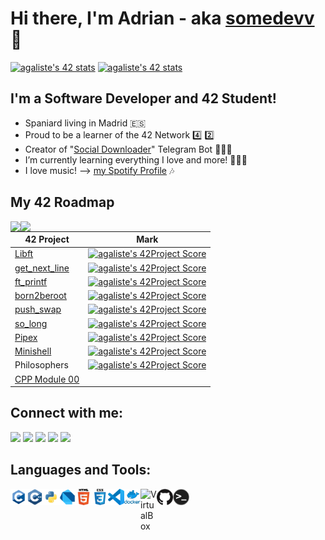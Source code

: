 # Hi there, I'm Adrian - aka [somedevv](https://github.com/somedevv) 🚀

[![agaliste's 42 stats](https://badge42.vercel.app/api/v2/cl4912ys5011709jxmyk6gwno/stats?cursusId=21&coalitionId=66)](https://github.com/JaeSeoKim/badge42)
[![agaliste's 42 stats](https://badge42.vercel.app/api/v2/cl4912ys5011709jxmyk6gwno/stats?cursusId=21&coalitionId=piscine)](https://github.com/JaeSeoKim/badge42)

## I'm a Software Developer and 42 Student!

-  Spaniard living in Madrid 🇪🇸
-  Proud to be a learner of the 42 Network 4️⃣ 2️⃣
-  Creator of "[Social Downloader](https://github.com/somedevv/YTDLTelegramBot)" Telegram Bot 👨🏻‍🔧
-  I’m currently learning everything I love and more! 👨🏻‍🎓
-  I love music! --> [my Spotify Profile](https://open.spotify.com/user/byadrioffisial)  🎶

## My 42 Roadmap

<a href="https://github.com/somedevv/42Cursus">
  <img align="left" src="https://badge42.herokuapp.com/api/stats/agaliste?privacyName=true" />
</a>
<a href="https://github.com/somedevv/42-C-Piscine">
  <img align="left" src="https://badge42.herokuapp.com/api/stats/agaliste?cursus=C%20Piscine&privacyName=true" />
</a>

| 42 Project       | Mark                                                                                                                                          |
|---------------|--------------------------------------------------------------------------------------------------------------------------------------------------|
| [Libft](https://github.com/some42/libft)         | [![agaliste's 42Project Score](https://badge42.herokuapp.com/api/project/agaliste/Libft)](https://badge42.herokuapp.com/api/project/agaliste/Libft)                  |
| [get_next_line](https://github.com/some42/get_next_line) | [![agaliste's 42Project Score](https://badge42.herokuapp.com/api/project/agaliste/get_next_line)](https://badge42.herokuapp.com/api/project/agaliste/get_next_line)          |
| [ft_printf](https://github.com/some42/ft_printf)     | [![agaliste's 42Project Score](https://badge42.herokuapp.com/api/project/agaliste/ft_printf)](https://badge42.herokuapp.com/api/project/agaliste/ft_printf)              |
| [born2beroot](https://github.com/some42/born2beroot/)   | [![agaliste's 42Project Score](https://badge42.herokuapp.com/api/project/agaliste/Born2beroot)](https://badge42.herokuapp.com/api/project/agaliste/Born2beroot)           |
| [push_swap](https://github.com/some42/push_swap)     | [![agaliste's 42Project Score](https://badge42.herokuapp.com/api/project/agaliste/push_swap)](https://badge42.herokuapp.com/api/project/agaliste/push_swap)              |
| [so_long](https://github.com/some42/so_long)       | [![agaliste's 42Project Score](https://badge42.herokuapp.com/api/project/agaliste/so_long)](https://badge42.herokuapp.com/api/project/agaliste/so_long)                |
| [Pipex](https://github.com/some42/Pipex)       | [![agaliste's 42Project Score](https://badge42.herokuapp.com/api/project/agaliste/pipex)](https://badge42.herokuapp.com/api/project/agaliste/Pipex)                |
| [Minishell](https://github.com/42madorna/42_Minishell)       | [![agaliste's 42Project Score](https://badge42.herokuapp.com/api/project/agaliste/minishell)](https://badge42.herokuapp.com/api/project/agaliste/minishell)                |
| Philosophers       | [![agaliste's 42Project Score](https://badge42.herokuapp.com/api/project/agaliste/Philosophers)](https://badge42.herokuapp.com/api/project/agaliste/Philosophers)                |
| [CPP Module 00](https://github.com/some42/CPP_Module_00)       |                |

## Connect with me:

[<img src="https://img.shields.io/badge/Twitter-1DA1F2?style=for-the-badge&logo=twitter&logoColor=white">](https://twitter.com/galisteo02)
[<img src="https://img.shields.io/badge/Instagram-E4405F?style=for-the-badge&logo=instagram&logoColor=white">](https://www.instagram.com/somedevv/)
[<img src="https://img.shields.io/badge/LinkedIn-0e76a8?style=for-the-badge&logo=linkedin&logoColor=white" />](https://www.linkedin.com/in/agalisteomula/)
[<img src="https://img.shields.io/badge/Mail-D14836?style=for-the-badge&logo=gmail&logoColor=white">](mailto:somedevv@somedevv.com)
[<img src="https://user-images.githubusercontent.com/29986345/135771930-b0e5cf15-3719-4934-9bca-4a5d3b35850f.png">](mailto:agaliste@student.42madrid.com)

## Languages and Tools:

[<img align="left" alt="C" width="26px" src="https://raw.githubusercontent.com/github/explore/80688e429a7d4ef2fca1e82350fe8e3517d3494d/topics/c/c.png" />](https://github.com/somedevv)
[<img align="left" alt="CPP" width="26px" src="https://raw.githubusercontent.com/github/explore/80688e429a7d4ef2fca1e82350fe8e3517d3494d/topics/cpp/cpp.png" />](https://github.com/somedevv)
[<img align="left" alt="Python" width="26px" src="https://raw.githubusercontent.com/github/explore/80688e429a7d4ef2fca1e82350fe8e3517d3494d/topics/python/python.png" />](https://github.com/somedevv)
[<img align="left" alt="Dart" width="26px" src="https://raw.githubusercontent.com/github/explore/80688e429a7d4ef2fca1e82350fe8e3517d3494d/topics/dart/dart.png" />](https://github.com/somedevv)
[<img align="left" alt="HTML5" width="26px" src="https://raw.githubusercontent.com/github/explore/80688e429a7d4ef2fca1e82350fe8e3517d3494d/topics/html/html.png" />](https://github.com/somedevv)
[<img align="left" alt="CSS3" width="26px" src="https://raw.githubusercontent.com/github/explore/80688e429a7d4ef2fca1e82350fe8e3517d3494d/topics/css/css.png" />](https://github.com/somedevv)
[<img align="left" alt="Visual Studio Code" width="26px" src="https://raw.githubusercontent.com/github/explore/80688e429a7d4ef2fca1e82350fe8e3517d3494d/topics/visual-studio-code/visual-studio-code.png" />](https://github.com/somedevv)
[<img align="left" alt="Docker" width="26px" src="https://raw.githubusercontent.com/github/explore/80688e429a7d4ef2fca1e82350fe8e3517d3494d/topics/docker/docker.png" />](https://github.com/somedevv)
[<img align="left" alt="VirtualBox" width="26px" src="https://upload.wikimedia.org/wikipedia/commons/d/d5/Virtualbox_logo.png" />](https://github.com/somedevv)
[<img align="left" alt="GitHub" width="26px" src="https://raw.githubusercontent.com/github/explore/78df643247d429f6cc873026c0622819ad797942/topics/github/github.png" />](https://github.com/somedevv)
[<img align="left" alt="Terminal" width="26px" src="https://raw.githubusercontent.com/github/explore/80688e429a7d4ef2fca1e82350fe8e3517d3494d/topics/terminal/terminal.png" />](https://github.com/somedevv)
